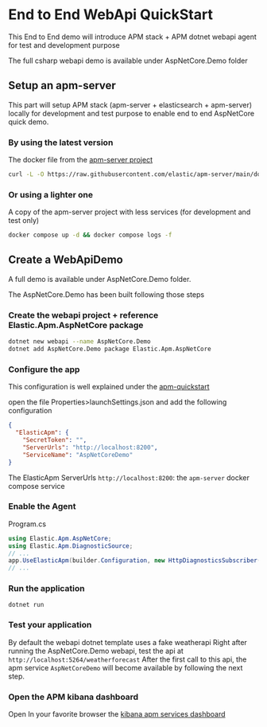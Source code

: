 # End to End WebApi QuickStart

This End to End demo will introduce APM stack + APM dotnet webapi agent for test and development purpose

The full csharp webapi demo is available under AspNetCore.Demo folder

## Setup an apm-server

This part will setup APM stack (apm-server + elasticsearch + apm-server) locally for development and test purpose to enable end to end AspNetCore quick demo.

### By using the latest version

The docker file from the [apm-server project](https://github.com/elastic/apm-server)

```bash
curl -L -O https://raw.githubusercontent.com/elastic/apm-server/main/docker-compose.yml && docker compose up -d && docker compose logs -f
```

### Or using a lighter one

A copy of the apm-server project with less services (for development and test only)

```bash
docker compose up -d && docker compose logs -f
```

## Create a WebApiDemo

A full demo is available under AspNetCore.Demo folder.

The AspNetCore.Demo has been built following those steps

### Create the webapi project + reference Elastic.Apm.AspNetCore package

```bash
dotnet new webapi --name AspNetCore.Demo
dotnet add AspNetCore.Demo package Elastic.Apm.AspNetCore
```

### Configure the app

This configuration is well explained under the [apm-quickstart](https://www.elastic.co/guide/en/apm/guide/current/apm-quick-start.html)

open the file Properties>launchSettings.json and add the following configuration

```json
{
  "ElasticApm": {
    "SecretToken": "",
    "ServerUrls": "http://localhost:8200",
    "ServiceName": "AspNetCoreDemo"
}
```

The ElasticApm ServerUrls `http://localhost:8200`: the `apm-server` docker compose service

### Enable the Agent

Program.cs

```csharp
using Elastic.Apm.AspNetCore;
using Elastic.Apm.DiagnosticSource;
// ...
app.UseElasticApm(builder.Configuration, new HttpDiagnosticsSubscriber());
// ...
```

### Run the application

```
dotnet run
```

### Test your application

By default the webapi dotnet template uses a fake weatherapi
Right after running the AspNetCore.Demo webapi, test the api at `http://localhost:5264/weatherforecast`
After the first call to this api, the apm service `AspNetCoreDemo` will become available by following the next step.

### Open the APM kibana dashboard

Open In your favorite browser the [kibana apm services dashboard](http://localhost:5601/app/apm/services)
